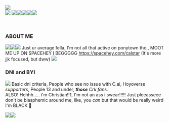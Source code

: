 <img src="https://i.postimg.cc/SxmMkjnr/17f0baef-1130-4b5e-9c70-9f3727483ee8.jpg"><br/>    <img src="https://64.media.tumblr.com/c2ffe245bfdb77c69d59a135a1d018a5/079a29f6eaa1086a-5c/s100x200/36344baab8e85614c597ec9820fb776e3a652d50.gifv">       <img src="https://64.media.tumblr.com/2684f501bf41cd5fe88d93a601856638/079a29f6eaa1086a-20/s100x200/a1d05e3af60a10afdd5282d5c4a2b6b5be7387e5.pnj"><img src="https://64.media.tumblr.com/b614888b4bb8ec40b8dd8bdf4c401bf9/b0cc62591d5c9b8b-fa/s250x400/c842b4352690d5efd7ba750d91e562d1e9d711a1.pnj"><img src="https://64.media.tumblr.com/d6c6fc8eb703ccdc6d1c311056a8f670/b0cc62591d5c9b8b-e7/s250x400/66adb6513d93981f1711c5e08fe9de08e25a2077.pnj"><img src="https://64.media.tumblr.com/0c4ce0d1b0a762d67569fb47de6ee56c/b0cc62591d5c9b8b-0c/s250x400/2a9370931f54f8dc92a592067b9876be19246c87.pnj"><img src="https://64.media.tumblr.com/28cf22c6c0107de06a72c65577ab3c98/b0cc62591d5c9b8b-00/s250x400/d91ccb65c417df7fd64c7226a6b883a08b65f313.pnj">

<br/><h3>ABOUT ME</h3><img src="https://64.media.tumblr.com/78165da7f3a7a68b95f7602e9aa316e7/09759af727956db6-c6/s250x400/348c52013f66c7e43cdce5704d97c6b94e189aec.gifv"><img src="https://64.media.tumblr.com/cb2408652c1f5ba923da1e32fe5f3a6e/09759af727956db6-05/s250x400/92e8506a06565667c1049126b303fad74ebbd568.gifv"><img src="https://64.media.tumblr.com/f7d6903874a44b2ea3d41bf58b12f286/668d3fe8304f9427-07/s100x200/d9fb3cd4fcc710bba612cb3413e178160dfe8c2b.gifv"> Just ur average fella, I'm not all that active on ponytown tho,, MOOT ME UP ON SPACEHEY I BEGGGGG https://spacehey.com/calstar (It's more jjk focused, but dww) <img src="https://64.media.tumblr.com/27d56f420d34be14d29f852275692539/668d3fe8304f9427-8e/s100x200/86377b94ce843535b7d4272340a524b3b5cd343f.gifv">
<br/> <h3> DNI and BYI </h3> <img src="https://64.media.tumblr.com/a8cf7f82441cca85dcdce1a0b3cdea90/668d3fe8304f9427-8d/s100x200/f7661e877ca7269f2c51fa06e64250f59d2c94e2.gifv"> Basic dni criteria, People who see no issue with C.ai, Hoyoverse *supporters*, People 13 and under, ****those*** Crk fans.* 
<br/>
ALSO! Hehhh..... i'm Christian!!1, I'm not an ass i swear!!!!! Just pleeasseee don't be blasphemic around me, like, you *can* but that would be really weird<br/> I'm BLACK 🤯



  <img src="https://media.tenor.com/RVqg9j7Id6MAAAAj/elevator-hitch-protag.gif"><img src="https://static.wikia.nocookie.net/elevator-hitch/images/7/70/Protagplushjump.gif/revision/latest/scale-to-width-down/1000?cb=20241010105620">



